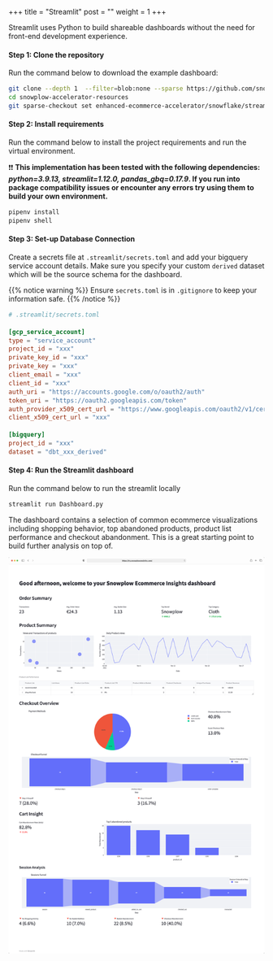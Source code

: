 +++
title = "Streamlit"
post = ""
weight = 1
+++

Streamlit uses Python to build shareable dashboards without the need for front-end development experience.
#### **Step 1:** Clone the repository
Run the command below to download the example dashboard:

```bash
git clone --depth 1  --filter=blob:none --sparse https://github.com/snowplow-incubator/snowplow-accelerator-resources.git ; 
cd snowplow-accelerator-resources
git sparse-checkout set enhanced-ecommerce-accelerator/snowflake/streamlit
```

#### **Step 2:** Install requirements
Run the command below to install the project requirements and run the virtual environment.

❗❗ **This implementation has been tested with the following dependencies: *python=3.9.13, streamlit=1.12.0, pandas_gbq=0.17.9*. If you run into package compatibility issues or encounter any errors try using them to build your own environment.**

```bash
pipenv install
pipenv shell
```

#### **Step 3:** Set-up Database Connection
Create a secrets file at `.streamlit/secrets.toml` and add your bigquery service account details. Make sure you specify your custom `derived` dataset which will be the source schema for the dashboard.

{{% notice warning %}}
Ensure `secrets.toml` is in `.gitignore` to keep your information safe.
{{% /notice %}}

```toml
# .streamlit/secrets.toml

[gcp_service_account]
type = "service_account"
project_id = "xxx"
private_key_id = "xxx"
private_key = "xxx"
client_email = "xxx"
client_id = "xxx"
auth_uri = "https://accounts.google.com/o/oauth2/auth"
token_uri = "https://oauth2.googleapis.com/token"
auth_provider_x509_cert_url = "https://www.googleapis.com/oauth2/v1/certs"
client_x509_cert_url = "xxx"

[bigquery]
project_id = "xxx"
dataset = "dbt_xxx_derived"
```
#### **Step 4:** Run the Streamlit dashboard
Run the command below to run the streamlit locally

```bash
streamlit run Dashboard.py
```

The dashboard contains a selection of common ecommerce visualizations including shopping behavior, top abandoned products, product list performance and checkout abandonment. This is a great starting point to build further analysis on top of. 

!['Streamlit Dashboard Example'](../images/streamlit_dashboard.png?height=40pc)
